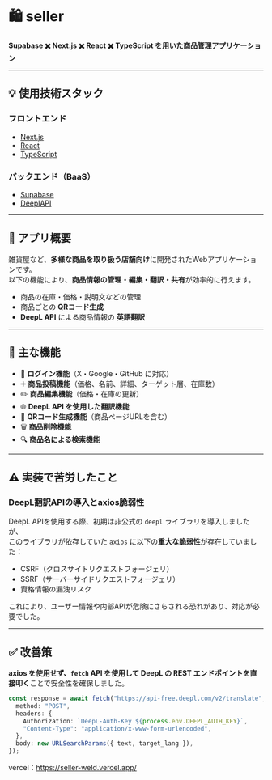 # 🛍️ seller

**Supabase ✖️ Next.js ✖️ React ✖️ TypeScript を用いた商品管理アプリケーション**

---

## 💡 使用技術スタック

### フロントエンド
- [Next.js](https://nextjs.org/)
- [React](https://reactjs.org/)
- [TypeScript](https://www.typescriptlang.org/)

### バックエンド（BaaS）
- [Supabase](https://supabase.com/)
- [DeeplAPI](https://support.deepl.com/hc/ja/articles/360021200939-DeepL-API-Free)
---

## 📝 アプリ概要

雑貨屋など、**多様な商品を取り扱う店舗向け**に開発されたWebアプリケーションです。  
以下の機能により、**商品情報の管理・編集・翻訳・共有**が効率的に行えます。

- 商品の在庫・価格・説明文などの管理
- 商品ごとの **QRコード生成**
- **DeepL API** による商品情報の **英語翻訳**

---

## 🔧 主な機能

- 🔐 **ログイン機能**（X・Google・GitHub に対応）
- ➕ **商品投稿機能**（価格、名前、詳細、ターゲット層、在庫数）
- ✏️ **商品編集機能**（価格・在庫の更新）
- 🌐 **DeepL API を使用した翻訳機能**
- 📱 **QRコード生成機能**（商品ページURLを含む）
- 🗑️ **商品削除機能**
- 🔍 **商品名による検索機能**

---

## ⚠️ 実装で苦労したこと

### DeepL翻訳APIの導入とaxios脆弱性

DeepL APIを使用する際、初期は非公式の `deepl` ライブラリを導入しましたが、  
このライブラリが依存していた `axios` に以下の**重大な脆弱性**が存在していました：

- CSRF（クロスサイトリクエストフォージェリ）
- SSRF（サーバーサイドリクエストフォージェリ）
- 資格情報の漏洩リスク

これにより、ユーザー情報や内部APIが危険にさらされる恐れがあり、対応が必要でした。

---

## ✅ 改善策

**axios を使用せず、`fetch` API を使用して DeepL の REST エンドポイントを直接叩く**ことで安全性を確保しました。

```ts
const response = await fetch("https://api-free.deepl.com/v2/translate", {
  method: "POST",
  headers: {
    Authorization: `DeepL-Auth-Key ${process.env.DEEPL_AUTH_KEY}`,
    "Content-Type": "application/x-www-form-urlencoded",
  },
  body: new URLSearchParams({ text, target_lang }),
});

```
vercel：https://seller-weld.vercel.app/


